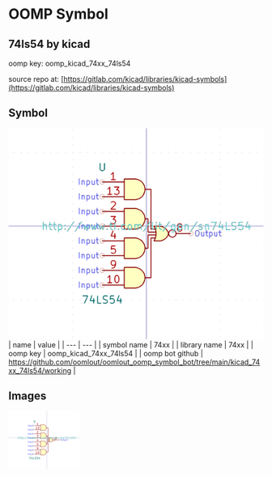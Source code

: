# OOMP Symbol  
## 74ls54  by kicad  
  
oomp key: oomp_kicad_74xx_74ls54  
  
source repo at: [https://gitlab.com/kicad/libraries/kicad-symbols](https://gitlab.com/kicad/libraries/kicad-symbols)  
## Symbol  
  
[![working.png](working_600.png)](working.png)  
| name | value | 
| --- | --- | 
| symbol name | 74xx | 
| library name | 74xx | 
| oomp key | oomp_kicad_74xx_74ls54 | 
| oomp bot github | https://github.com/oomlout/oomlout_oomp_symbol_bot/tree/main/kicad_74xx_74ls54/working | 
## Images  
  
[![working.png](working_140.png)](working.png)  
